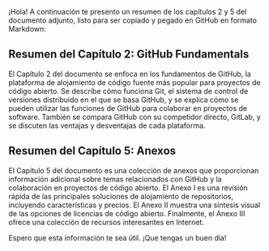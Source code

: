 ¡Hola! A continuación te presento un resumen de los capítulos 2 y 5 del documento adjunto, listo para ser copiado y pegado en GitHub en formato Markdown:

## Resumen del Capítulo 2: GitHub Fundamentals

El Capítulo 2 del documento se enfoca en los fundamentos de GitHub, la plataforma de alojamiento de código fuente más popular para proyectos de código abierto. Se describe cómo funciona Git, el sistema de control de versiones distribuido en el que se basa GitHub, y se explica cómo se pueden utilizar las funciones de GitHub para colaborar en proyectos de software. También se compara GitHub con su competidor directo, GitLab, y se discuten las ventajas y desventajas de cada plataforma.

## Resumen del Capítulo 5: Anexos

El Capítulo 5 del documento es una colección de anexos que proporcionan información adicional sobre temas relacionados con GitHub y la colaboración en proyectos de código abierto. El Anexo I es una revisión rápida de las principales soluciones de alojamiento de repositorios, incluyendo características y precios. El Anexo II muestra una síntesis visual de las opciones de licencias de código abierto. Finalmente, el Anexo III ofrece una colección de recursos interesantes en Internet.

Espero que esta información te sea útil. ¡Que tengas un buen día!

